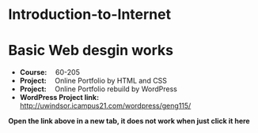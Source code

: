 # Introduction-to-Internet
<h1>Basic Web desgin works</h1>
<ul>
  <li><b>Course: </b>&emsp;60-205</li>
  <li><b>Project: </b>&emsp;Online Portfolio by HTML and CSS</li>
  <li><b>Project: </b>&emsp;Online Portfolio rebuild by WordPress</li>
  <li><b>WordPress Project link: </b><a href>http://uwindsor.icampus21.com/wordpress/geng115/</a></li>
</ul>
<b>Open the link above in a new tab, it does not work when just click it here</b>

